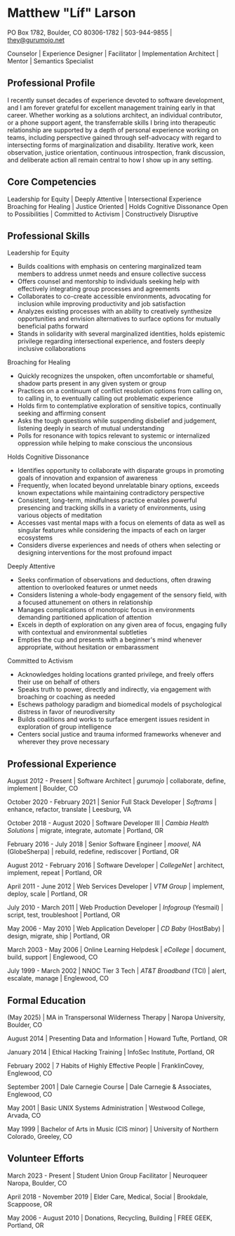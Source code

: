 Matthew "Líf" Larson
====================

PO Box 1782, Boulder, CO 80306-1782 | 503-944-9855 | they@gurumojo.net

 
Counselor | Experience Designer | Facilitator | Implementation Architect | Mentor | Semantics Specialist


Professional Profile
--------------------

I recently sunset decades of experience devoted to software development, and I am forever grateful for excellent management training early in that career.  Whether working as a solutions architect, an individual contributor, or a phone support agent, the transferrable skills I bring into therapeutic relationship are supported by a depth of personal experience working on teams, including perspective gained through self-advocacy with regard to intersecting forms of marginalization and disability.  Iterative work, keen observation, justice orientation, continuous introspection, frank discussion, and deliberate action all remain central to how I show up in any setting.


Core Competencies
-----------------

Leadership for Equity  |  Deeply Attentive       |  Intersectional Experience
Broaching for Healing  |  Justice Oriented       |  Holds Cognitive Dissonance
Open to Possibilities  |  Committed to Activism  |  Constructively Disruptive


Professional Skills
-------------------

Leadership for Equity

 * Builds coalitions with emphasis on centering marginalized team members to address unmet needs and ensure collective success
 * Offers counsel and mentorship to individuals seeking help with effectively integrating group processes and agreements
 * Collaborates to co-create accessible environments, advocating for inclusion while improving productivity and job satisfaction
 * Analyzes existing processes with an ability to creatively synthesize opportunities and envision alternatives to surface options for mutually beneficial paths forward
 * Stands in solidarity with several marginalized identities, holds epistemic privilege regarding intersectional experience, and fosters deeply inclusive collaborations


Broaching for Healing

 * Quickly recognizes the unspoken, often uncomfortable or shameful, shadow parts present in any given system or group
 * Practices on a continuum of conflict resolution options from calling on, to calling in, to eventually calling out problematic experience
 * Holds firm to contemplative exploration of sensitive topics, continually seeking and affirming consent
 * Asks the tough questions while suspending disbelief and judgement, listening deeply in search of mutual understanding
 * Polls for resonance with topics relevant to systemic or internalized oppression while helping to make conscious the unconsious
 

Holds Cognitive Dissonance

 * Identifies opportunity to collaborate with disparate groups in promoting goals of innovation and expansion of awareness
 * Frequently, when located beyond unrelatable binary options, exceeds known expectations while maintaining contradictory perspective
 * Consistent, long-term, mindfulness practice enables powerful presencing and tracking skills in a variety of environments, using various objects of meditation
 * Accesses vast mental maps with a focus on elements of data as well as singular features while considering the impacts of each on larger ecosystems
 * Considers diverse experiences and needs of others when selecting or designing interventions for the most profound impact

 
Deeply Attentive

 * Seeks confirmation of observations and deductions, often drawing attention to overlooked features or unmet needs
 * Considers listening a whole-body engagement of the sensory field, with a focused attunement on others in relationship
 * Manages complications of monotropic focus in environments demanding partitioned application of attention
 * Excels in depth of exploration on any given area of focus, engaging fully with contextual and environmental subtleties
 * Empties the cup and presents with a beginner's mind whenever appropriate, without hesitation or embarassment


Committed to Activism

 * Acknowledges holding locations granted privilege, and freely offers their use on behalf of others
 * Speaks truth to power, directly and indirectly, via engagement with broaching or coaching as needed
 * Eschews pathology paradigm and biomedical models of psychological distress in favor of neurodiversity
 * Builds coalitions and works to surface emergent issues resident in exploration of group intelligence
 * Centers social justice and trauma informed frameworks whenever and wherever they prove necessary


Professional Experience
-----------------------

August 2012 - Present         |  Software Architect              |  *gurumojo*
                              |  collaborate, define, implement  |  Boulder, CO

October 2020 - February 2021  |  Senior Full Stack Developer     |  *Softrams*
                              |  enhance, refactor, translate    |  Leesburg, VA

October 2018 - August 2020    |  Software Developer III          |  *Cambia Health Solutions*
                              |  migrate, integrate, automate    |  Portland, OR

February 2016 - July 2018     |  Senior Software Engineer        |  *moovel, NA* (GlobeSherpa)
                              |  rebuild, redefine, rediscover   |  Portland, OR

August 2012 - February 2016   |  Software Developer              |  *CollegeNet*
                              |  architect, implement, repeat    |  Portland, OR

April 2011 - June 2012        |  Web Services Developer          |  *VTM Group*
                              |  implement, deploy, scale        |  Portland, OR

July 2010 - March 2011        |  Web Production Developer        |  *Infogroup* (Yesmail)
                              |  script, test, troubleshoot      |  Portland, OR

May 2006 - May 2010           |  Web Application Developer       |  *CD Baby* (HostBaby)
                              |  design, migrate, ship           |  Portland, OR

March 2003 - May 2006         |  Online Learning Helpdesk        |  *eCollege*
                              |  document, build, support        |  Englewood, CO

July 1999 - March 2002        |  NNOC Tier 3 Tech                |  *AT&T Broadband* (TCI)
                              |  alert, escalate, manage         |  Englewood, CO


Formal Education
----------------

(May 2025)      |  MA in Transpersonal Wilderness Therapy  |  Naropa University, Boulder, CO

August 2014     |  Presenting Data and Information         |  Howard Tufte, Portland, OR

January 2014    |  Ethical Hacking Training                |  InfoSec Institute, Portland, OR

February 2002   |  7 Habits of Highly Effective People     |  FranklinCovey, Englewood, CO

September 2001  |  Dale Carnegie Course                    |  Dale Carnegie & Associates, Englewood, CO

May 2001        |  Basic UNIX Systems Administration       |  Westwood College, Arvada, CO

May 1999        |  Bachelor of Arts in Music (CIS minor)   |  University of Northern Colorado, Greeley, CO


Volunteer Efforts
-----------------

March 2023 - Present        |  Student Union Group Facilitator |  Neuroqueer Naropa, Boulder, CO

April 2018 - November 2019  |  Elder Care, Medical, Social     |  Brookdale, Scappoose, OR

May 2006 - August 2010      |  Donations, Recycling, Building  |  FREE GEEK, Portland, OR

